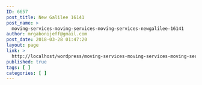 ```yaml
---
ID: 6657
post_title: New Galilee 16141
post_name: >
  moving-services-moving-services-moving-services-newgalilee-16141
author: mrgabonijeff@gmail.com
post_date: 2018-03-28 01:47:20
layout: page
link: >
  http://localhost/wordpress/moving-services-moving-services-moving-services-newgalilee-16141/
published: true
tags: [ ]
categories: [ ]
---
```

